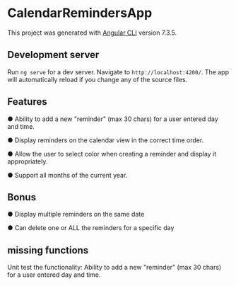# CalendarRemindersApp

This project was generated with [Angular CLI](https://github.com/angular/angular-cli) version 7.3.5.

## Development server

Run `ng serve` for a dev server. Navigate to `http://localhost:4200/`. The app will automatically reload if you change any of the source files.

## Features
● Ability to add a new "reminder" (max 30 chars) for a user entered day and time.

● Display reminders on the calendar view in the correct time order.

● Allow the user to select color when creating a reminder and display it appropriately.

● Support all months of the current year.

## Bonus

● Display multiple reminders on the same date

● Can delete one or ALL the reminders for a specific day

## missing functions 

Unit test the functionality: ​Ability to add a new "reminder" (max 30 chars) for a user entered day and time.
